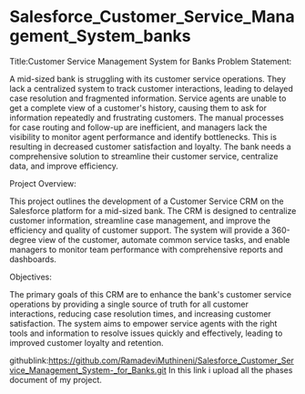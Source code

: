 # Salesforce_Customer_Service_Management_System_banks
Title:Customer Service Management System for Banks
Problem Statement:

A mid-sized bank is struggling with its customer service operations. They lack a centralized system to track customer interactions, leading to delayed case resolution and fragmented information. Service agents are unable to get a complete view of a customer's history, causing them to ask for information repeatedly and frustrating customers. The manual processes for case routing and follow-up are inefficient, and managers lack the visibility to monitor agent performance and identify bottlenecks. This is resulting in decreased customer satisfaction and loyalty. The bank needs a comprehensive solution to streamline their customer service, centralize data, and improve efficiency.

Project Overview:

This project outlines the development of a Customer Service CRM on the Salesforce platform for a mid-sized bank. The CRM is designed to centralize customer information, streamline case management, and improve the efficiency and quality of customer support. The system will provide a 360-degree view of the customer, automate common service tasks, and enable managers to monitor team performance with comprehensive reports and dashboards.

Objectives:

The primary goals of this CRM are to enhance the bank's customer service operations by providing a single source of truth for all customer interactions, reducing case resolution times, and increasing customer satisfaction. The system aims to empower service agents with the right tools and information to resolve issues quickly and effectively, leading to improved customer loyalty and retention.



githublink:https://github.com/RamadeviMuthineni/Salesforce_Customer_Service_Management_System-_for_Banks.git
In this link i upload all the phases document of my project.
